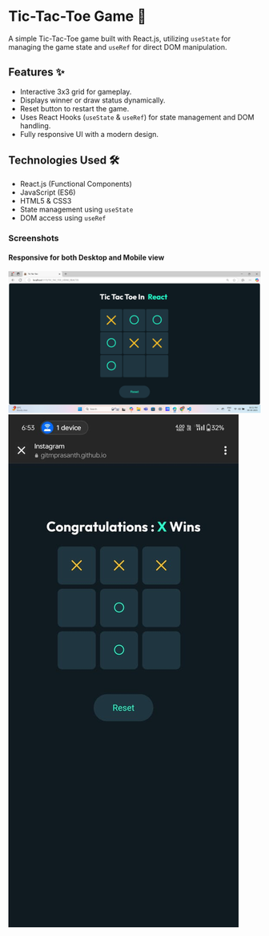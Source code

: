 # Tic-Tac-Toe Game 🎲

A simple Tic-Tac-Toe game built with React.js, utilizing `useState` for managing the game state and `useRef` for direct DOM manipulation.

## Features ✨
- Interactive 3x3 grid for gameplay.
- Displays winner or draw status dynamically.
- Reset button to restart the game.
- Uses React Hooks (`useState` & `useRef`) for state management and DOM handling.
- Fully responsive UI with a modern design.

## Technologies Used 🛠️
- React.js (Functional Components)
- JavaScript (ES6)
- HTML5 & CSS3
- State management using `useState`
- DOM access using `useRef`

### Screenshots 

#### Responsive for both Desktop and Mobile view

![Alttext](public/s1.png)
![Alttxt](public/s2.jpeg)


